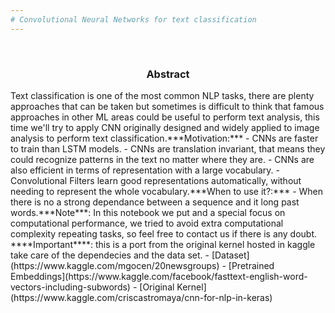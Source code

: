 ```yaml
---
# Convolutional Neural Networks for text classification
---
```

<br>
<center><h3> Abstract </h3></center>
 Text classification is one of the most common NLP tasks, there are plenty approaches that can be taken  but sometimes is difficult to think that famous approaches in other ML areas could be useful to perform text analysis, this time we'll try to apply CNN originally designed and widely applied to image analysis to perform text classification.
​
***Motivation:***
- CNNs are faster to train than LSTM models.
- CNNs are translation invariant, that means they could recognize patterns in the text no matter where they are.
- CNNs are also efficient in terms of representation with a large vocabulary.
- Convolutional Filters learn good representations automatically, without needing to represent the whole vocabulary.
​
***When to use it?:***
- When there is no a strong dependance between a sequence and it long past words.
​
***Note***: In this notebook we put and a special focus on computational performance,  we tried to avoid extra computational complexity repeating tasks, so feel free to contact us if there is any doubt.
​
****Important****: this is a port from the original kernel hosted in kaggle take care of the dependecies and the data set.
- [Dataset](https://www.kaggle.com/mgocen/20newsgroups)
- [Pretrained Embeddings](https://www.kaggle.com/facebook/fasttext-english-word-vectors-including-subwords)
- [Original Kernel](https://www.kaggle.com/criscastromaya/cnn-for-nlp-in-keras)
